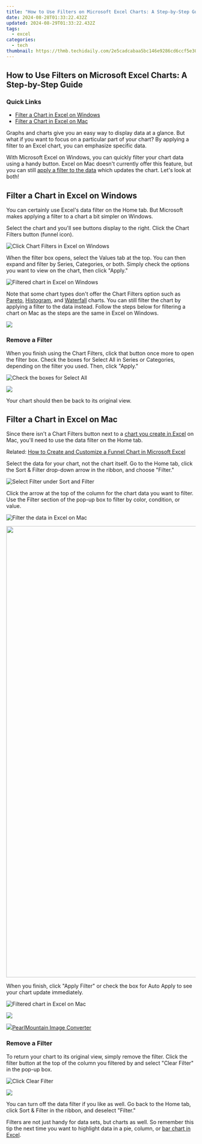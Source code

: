 ```yaml
---
title: "How to Use Filters on Microsoft Excel Charts: A Step-by-Step Guide"
date: 2024-08-28T01:33:22.432Z
updated: 2024-08-29T01:33:22.432Z
tags:
  - excel
categories:
  - tech
thumbnail: https://thmb.techidaily.com/2e5cadcabaa5bc146e9286cd6ccf5e30c43742afdff538e1080a5add013b39bf.jpg
---
```


## How to Use Filters on Microsoft Excel Charts: A Step-by-Step Guide

### Quick Links

* [Filter a Chart in Excel on Windows](https://extra-approaches.techidaily.com/key-strategies-for-harvesting-free-photo-frames-for-2024/)
* [Filter a Chart in Excel on Mac](https://twitter-videos.techidaily.com/updated-in-2024-ios-and-android-a-tutorial-for-saving-twitters-animations/)

 Graphs and charts give you an easy way to display data at a glance. But what if you want to focus on a particular part of your chart? By applying a filter to an Excel chart, you can emphasize specific data.

 With Microsoft Excel on Windows, you can quickly filter your chart data using a handy button. Excel on Mac doesn't currently offer this feature, but you can still [apply a filter to the data](https://facebook-video-share.techidaily.com/free-audio-treasures-to-amplify-youtube-in-2024/) which updates the chart. Let's look at both!

##  Filter a Chart in Excel on Windows

 You can certainly use Excel's data filter on the Home tab. But Microsoft makes applying a filter to a chart a bit simpler on Windows.

 Select the chart and you'll see buttons display to the right. Click the Chart Filters button (funnel icon).

![Click Chart Filters in Excel on Windows](https://static1.howtogeekimages.com/wordpress/wp-content/uploads/2021/11/FilterDataWindows-ExcelFilterChart.jpg) 

 When the filter box opens, select the Values tab at the top. You can then expand and filter by Series, Categories, or both. Simply check the options you want to view on the chart, then click "Apply."

![Filtered chart in Excel on Windows](https://static1.howtogeekimages.com/wordpress/wp-content/uploads/2021/11/FilteredDataWindows-ExcelFilterChart.jpg) 

 Note that some chart types don't offer the Chart Filters option such as [Pareto](https://snapchat-videos.techidaily.com/new-in-2024-capturing-snapshots-transferring-from-snapchat-to-device-storage/), [Histogram](https://bypass-frp.techidaily.com/a-step-by-step-guide-on-using-adb-and-fastboot-to-remove-frp-lock-from-your-vivo-s17-pro-by-drfone-android/), and [Waterfall](https://youtube-docs.techidaily.com/approved-strategies-for-effective-youtube-playlist-distribution/) charts. You can still filter the chart by applying a filter to the data instead. Follow the steps below for filtering a chart on Mac as the steps are the same in Excel on Windows.

<!-- affiliate ads begin -->
<a href="https://shop.incomedia.eu/order/checkout.php?PRODS=14095146&QTY=1&AFFILIATE=108875&CART=1"><img src="https://secure.2checkout.com/images/merchant/8b6cc3ee5ec407721ce3bf5ff4c0f56b/PRO_BUY_728x90-EN.jpg" border="0"></a>
<!-- affiliate ads end -->
###  Remove a Filter

 When you finish using the Chart Filters, click that button once more to open the filter box. Check the boxes for Select All in Series or Categories, depending on the filter you used. Then, click "Apply."

![Check the boxes for Select All](https://static1.howtogeekimages.com/wordpress/wp-content/uploads/2021/11/SelectAllWindows-ExcelFilterChart.jpg) 

<!-- affiliate ads begin -->
<a href="https://secure.2checkout.com/order/checkout.php?PRODS=3727260&QTY=1&AFFILIATE=108875&CART=1"><img src="http://www.aiseesoft.com/avangate/30p/banner.jpg" border="0"></a>
<!-- affiliate ads end -->
 Your chart should then be back to its original view.

##  Filter a Chart in Excel on Mac

 Since there isn't a Chart Filters button next to a [chart you create in Excel](https://buynow-help.techidaily.com/detailed-insight-into-the-campfire-chronicles-character-customization-collection/) on Mac, you'll need to use the data filter on the Home tab.

Related: [How to Create and Customize a Funnel Chart in Microsoft Excel](https://buynow-help.techidaily.com/detailed-insight-into-the-campfire-chronicles-character-customization-collection/) 

 Select the data for your chart, not the chart itself. Go to the Home tab, click the Sort & Filter drop-down arrow in the ribbon, and choose "Filter."

![Select Filter under Sort and Filter](https://static1.howtogeekimages.com/wordpress/wp-content/uploads/2021/11/SortFilterMac-ExcelFilterChart.jpg) 

 Click the arrow at the top of the column for the chart data you want to filter. Use the Filter section of the pop-up box to filter by color, condition, or value.

![Filter the data in Excel on Mac](https://static1.howtogeekimages.com/wordpress/wp-content/uploads/2021/11/FilterDataMac-ExcelFilterChart.jpg) 

<!-- affiliate ads begin -->
<a href="https://engwe.pxf.io/c/5597632/2093504/25579" target="_top" id="2093504"><img src="//a.impactradius-go.com/display-ad/25579-2093504" border="0" alt="" width="1200" height="1200"/></a><img height="0" width="0" src="https://imp.pxf.io/i/5597632/2093504/25579" style="position:absolute;visibility:hidden;" border="0" />
<!-- affiliate ads end -->
 When you finish, click "Apply Filter" or check the box for Auto Apply to see your chart update immediately.

![Filtered chart in Excel on Mac](https://static1.howtogeekimages.com/wordpress/wp-content/uploads/2021/11/FilteredDataMac-ExcelFilterChart.jpg) 

<!-- affiliate ads begin -->
<a href="https://store.absolute.com/order/checkout.php?PRODS=4601998&QTY=1&AFFILIATE=108875&CART=1"><img src="https://secure.avangate.com/images/merchant/ef70e26a0b5da778eda3f48014d087cd/728x90_larger-shield.jpg" border="0"></a>
<!-- affiliate ads end -->
<!-- affiliate ads begin -->
<a href="https://secure.2checkout.com/order/checkout.php?PRODS=4550420&QTY=1&AFFILIATE=108875&CART=1"><img src="https://www.pearlmountainsoft.com/n_img/product/pic/f_02.jpg" border="0">PearlMountain Image Converter</a>
<!-- affiliate ads end -->
###  Remove a Filter

 To return your chart to its original view, simply remove the filter. Click the filter button at the top of the column you filtered by and select "Clear Filter" in the pop-up box.

![Click Clear Filter](https://static1.howtogeekimages.com/wordpress/wp-content/uploads/2021/11/ClearFilterMac-ExcelFilterChart.jpg) 

<!-- affiliate ads begin -->
<a href="https://shop.copernic.com/order/checkout.php?PRODS=41033095&QTY=1&AFFILIATE=108875&CART=1"><img src="https://secure.2checkout.com/images/merchant/8d30aa96e72440759f74bd2306c1fa3d/Copernic-2023-Affiliate-728x90-Advanced-3YR.png" border="0"></a>
<!-- affiliate ads end -->
 You can turn off the data filter if you like as well. Go back to the Home tab, click Sort & Filter in the ribbon, and deselect "Filter."

 Filters are not just handy for data sets, but charts as well. So remember this tip the next time you want to highlight data in a pie, column, or [bar chart in Excel](https://extra-support.techidaily.com/updated-premium-psd-aesthetic-optimization/).

<ins class="adsbygoogle"
     style="display:block"
     data-ad-format="autorelaxed"
     data-ad-client="ca-pub-7571918770474297"
     data-ad-slot="1223367746"></ins>



<ins class="adsbygoogle"
     style="display:block"
     data-ad-client="ca-pub-7571918770474297"
     data-ad-slot="8358498916"
     data-ad-format="auto"
     data-full-width-responsive="true"></ins>


